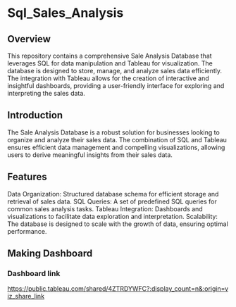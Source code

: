 # Sql_Sales_Analysis
## Overview
This repository contains a comprehensive Sale Analysis Database that leverages SQL for data manipulation and Tableau for visualization. The database is designed to store, manage, and analyze sales data efficiently. The integration with Tableau allows for the creation of interactive and insightful dashboards, providing a user-friendly interface for exploring and interpreting the sales data.

## Introduction
The Sale Analysis Database is a robust solution for businesses looking to organize and analyze their sales data. The combination of SQL and Tableau ensures efficient data management and compelling visualizations, allowing users to derive meaningful insights from their sales data.

## Features
Data Organization: Structured database schema for efficient storage and retrieval of sales data.
SQL Queries: A set of predefined SQL queries for common sales analysis tasks.
Tableau Integration: Dashboards and visualizations to facilitate data exploration and interpretation.
Scalability: The database is designed to scale with the growth of data, ensuring optimal performance.

## Making Dashboard
### Dashboard link
https://public.tableau.com/shared/4ZTRDYWFC?:display_count=n&:origin=viz_share_link

